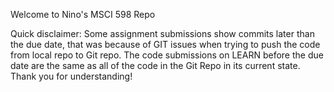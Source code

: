 Welcome to Nino's MSCI 598 Repo

Quick disclaimer:
Some assignment submissions show commits later than the due date, that was because of GIT issues when trying to push the code from local repo to Git repo.
The code submissions on LEARN before the due date are the same as all of the code in the Git Repo in its current state.
Thank you for understanding!